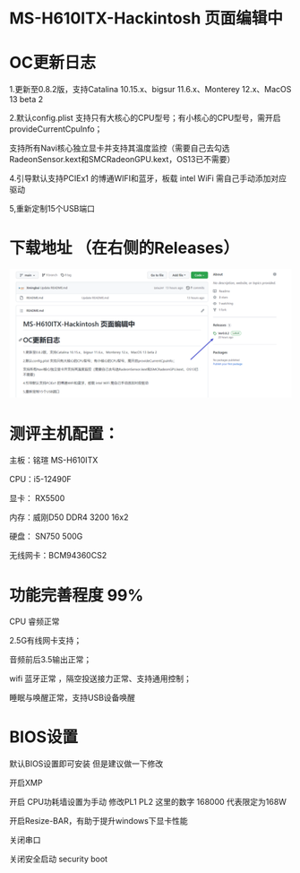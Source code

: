 # MS-H610ITX-Hackintosh  页面编辑中


# OC更新日志

1.更新至0.8.2版，支持Catalina 10.15.x、bigsur 11.6.x、Monterey 12.x、MacOS 13 beta 2

2.默认config.plist 支持只有大核心的CPU型号；有小核心的CPU型号，需开启provideCurrentCpuInfo；

支持所有Navi核心独立显卡并支持其温度监控（需要自己去勾选RadeonSensor.kext和SMCRadeonGPU.kext，OS13已不需要）

4.引导默认支持PCIEx1 的博通WIFI和蓝牙，板载 intel WiFi 需自己手动添加对应驱动

5,重新定制15个USB端口

#  下载地址 （在右侧的Releases）

![](https://github.com/Xmingbai/MS-H610ITX-Hackintosh/blob/main/Released.png)


# 测评主机配置：

主板：铭瑄 MS-H610ITX

CPU：i5-12490F

显卡： RX5500

内存：威刚D50  DDR4 3200  16x2

硬盘： SN750 500G

无线网卡：BCM94360CS2


# 功能完善程度 99%

CPU 睿频正常

2.5G有线网卡支持；

音频前后3.5输出正常；

wifi 蓝牙正常 ，隔空投送接力正常、支持通用控制；

睡眠与唤醒正常，支持USB设备唤醒


# BIOS设置

默认BIOS设置即可安装 但是建议做一下修改

开启XMP 

开启 CPU功耗墙设置为手动  修改PL1 PL2 这里的数字 168000 代表限定为168W

开启Resize-BAR，有助于提升windows下显卡性能

关闭串口

关闭安全启动 security boot
